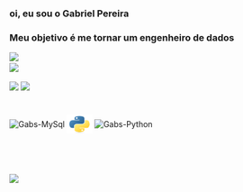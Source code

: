 ### oi, eu sou o Gabriel Pereira 
### Meu objetivo é me tornar um engenheiro de dados 

![](https://github-readme-streak-stats.herokuapp.com/?user=gabrielPnunes&theme=dracula&hide_border=false)<br/>
![](https://github-readme-stats.vercel.app/api/top-langs/?username=gabrielPnunes&theme=dracula&hide_border=false&include_all_commits=true&count_private=true&layout=compact)

<div>
    <img src = https://img.shields.io/badge/LinkedIn-0077B5?style=for-the-badge&logo=linkedin&logoColor=white target blank>
    <img src = https://img.shields.io/badge/Gmail-D14836?style=for-the-badge&logo=gmail&logoColor=white target blank>
</div>

#

<div style="display= inline_block">
  <img align="center" alt="Gabs-MySql" height="63" width="65" src="https://cdn.jsdelivr.net/gh/devicons/devicon/icons/mysql/mysql-original-wordmark.svg">
  <img align="center" alt="Gabs-Python" height="35" width="45" src="https://raw.githubusercontent.com/devicons/devicon/master/icons/python/python-original.svg">  
  <img align="center" alt="Gabs-Python" height="38" src="https://cdn.jsdelivr.net/gh/devicons/devicon@latest/icons/jupyter/jupyter-original-wordmark.svg" />    
</div>

#

<br/>

![](https://github-profile-trophy.vercel.app/?username=gabrielPnunes&theme=dracula&no-frame=false&no-bg=false&margin-w=4)
